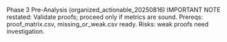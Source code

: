 Phase 3 Pre-Analysis (organized_actionable_20250816)
IMPORTANT NOTE restated: Validate proofs; proceed only if metrics are sound.
Prereqs: proof_matrix.csv, missing_or_weak.csv ready.
Risks: weak proofs need investigation.
